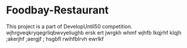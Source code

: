# Foodbay-Restaurant
This project is a part of DevelopUntil50 competition.
wjhrgveqkryqegrliqbwvyeliughb ersk
ert jwrgkh
whmf wjhfb lkqjrhf klqjh ;akerjhf ;aergjf ;
hsgbfl rwihfblrvh ewrlkf
